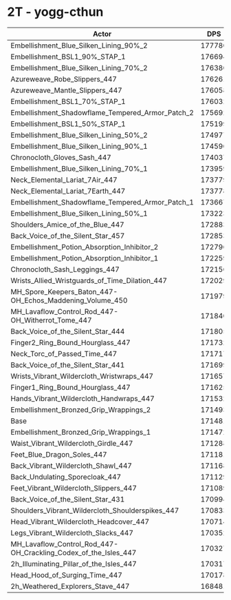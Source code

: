 # 2T - yogg-cthun
| Actor | DPS | Increase |
|---|:---:|:---:|
|Embellishment_Blue_Silken_Lining_90%_2|177780|3.67%|
|Embellishment_BSL1_90%_STAP_1|176694|3.04%|
|Embellishment_Blue_Silken_Lining_70%_2|176380|2.86%|
|Azureweave_Robe_Slippers_447|176261|2.79%|
|Azureweave_Mantle_Slippers_447|176058|2.67%|
|Embellishment_BSL1_70%_STAP_1|176032|2.65%|
|Embellishment_Shadowflame_Tempered_Armor_Patch_2|175692|2.46%|
|Embellishment_BSL1_50%_STAP_1|175199|2.17%|
|Embellishment_Blue_Silken_Lining_50%_2|174977|2.04%|
|Embellishment_Blue_Silken_Lining_90%_1|174590|1.81%|
|Chronocloth_Gloves_Sash_447|174037|1.49%|
|Embellishment_Blue_Silken_Lining_70%_1|173959|1.44%|
|Neck_Elemental_Lariat_7Air_447|173779|1.34%|
|Neck_Elemental_Lariat_7Earth_447|173778|1.34%|
|Embellishment_Shadowflame_Tempered_Armor_Patch_1|173667|1.27%|
|Embellishment_Blue_Silken_Lining_50%_1|173223|1.02%|
|Shoulders_Amice_of_the_Blue_447|172883|0.82%|
|Back_Voice_of_the_Silent_Star_457|172853|0.80%|
|Embellishment_Potion_Absorption_Inhibitor_2|172796|0.77%|
|Embellishment_Potion_Absorption_Inhibitor_1|172259|0.45%|
|Chronocloth_Sash_Leggings_447|172156|0.39%|
|Wrists_Allied_Wristguards_of_Time_Dilation_447|172029|0.32%|
|MH_Spore_Keepers_Baton_447-OH_Echos_Maddening_Volume_450|171979|0.29%|
|MH_Lavaflow_Control_Rod_447-OH_Witherrot_Tome_447|171840|0.21%|
|Back_Voice_of_the_Silent_Star_444|171805|0.19%|
|Finger2_Ring_Bound_Hourglass_447|171732|0.15%|
|Neck_Torc_of_Passed_Time_447|171717|0.14%|
|Back_Voice_of_the_Silent_Star_441|171699|0.13%|
|Wrists_Vibrant_Wildercloth_Wristwraps_447|171657|0.10%|
|Finger1_Ring_Bound_Hourglass_447|171625|0.08%|
|Hands_Vibrant_Wildercloth_Handwraps_447|171532|0.03%|
|Embellishment_Bronzed_Grip_Wrappings_2|171493|0.01%|
|Base|171481|0.00%|
|Embellishment_Bronzed_Grip_Wrappings_1|171472|-0.01%|
|Waist_Vibrant_Wildercloth_Girdle_447|171288|-0.11%|
|Feet_Blue_Dragon_Soles_447|171181|-0.18%|
|Back_Vibrant_Wildercloth_Shawl_447|171168|-0.18%|
|Back_Undulating_Sporecloak_447|171129|-0.21%|
|Feet_Vibrant_Wildercloth_Slippers_447|171089|-0.23%|
|Back_Voice_of_the_Silent_Star_431|170994|-0.28%|
|Shoulders_Vibrant_Wildercloth_Shoulderspikes_447|170833|-0.38%|
|Head_Vibrant_Wildercloth_Headcover_447|170714|-0.45%|
|Legs_Vibrant_Wildercloth_Slacks_447|170352|-0.66%|
|MH_Lavaflow_Control_Rod_447-OH_Crackling_Codex_of_the_Isles_447|170327|-0.67%|
|2h_Illuminating_Pillar_of_the_Isles_447|170317|-0.68%|
|Head_Hood_of_Surging_Time_447|170178|-0.76%|
|2h_Weathered_Explorers_Stave_447|168481|-1.75%|
